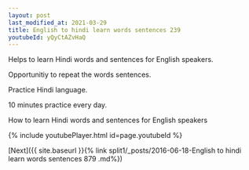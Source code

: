 ```yaml
---
layout: post
last_modified_at: 2021-03-29
title: English to hindi learn words sentences 239 
youtubeId: yQyCtAZvHaQ
---
```

 
 
Helps to learn Hindi words and sentences for English speakers.

Opportunitiy to repeat the words sentences. 

Practice Hindi language. 
 
10 minutes practice every day. 
 
How to learn Hindi words and sentences for English speakers 
 
{% include youtubePlayer.html id=page.youtubeId %}
 
 
[Next]({{ site.baseurl }}{% link  split1/_posts/2016-06-18-English to hindi learn words sentences 879 .md%})
 
